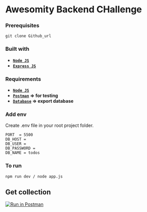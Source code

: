 # Awesomity Backend CHallenge

### Prerequisites

```
git clone Github_url
```

### Built with
* **[`Node JS`](https://nodejs.org/en/download/)**
* **[`Express JS`](http://expressjs.com/en/starter/installing.html)**

### Requirements
* **[`Node JS`](https://nodejs.org/en/download/)**
* **[`Postman`](https://www.postman.com/) => for testing**
* **[`Database`](https://github.com/sjasminetya/todos-backend/blob/main/todos.sql) => export database**

### Add env
Create .env file in your root project folder.
```
PORT  = 5500
DB_HOST = 
DB_USER = 
DB_PASSWORD = 
DB_NAME = todos
```

### To run
```
npm run dev / node app.js
```

## Get collection

[![Run in Postman](https://run.pstmn.io/button.svg)](https://app.getpostman.com/run-collection/99f5cb587afceaafd205)
